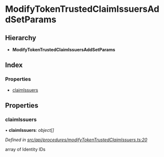 # ModifyTokenTrustedClaimIssuersAddSetParams

## Hierarchy

* **ModifyTokenTrustedClaimIssuersAddSetParams**

## Index

### Properties

* [claimIssuers](modifytokentrustedclaimissuersaddsetparams.md#claimissuers)

## Properties

### claimIssuers

• **claimIssuers**: _object\[\]_

_Defined in_ [_src/api/procedures/modifyTokenTrustedClaimIssuers.ts:20_](https://github.com/PolymathNetwork/polymesh-sdk/blob/56921667/src/api/procedures/modifyTokenTrustedClaimIssuers.ts#L20)

array of Identity IDs

